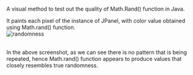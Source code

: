 A visual method to test out the quality of Math.Rand() function in Java.<br/>

It paints each pixel of the instance of JPanel, with color value obtained using Math.rand() function. <br/>
![randomness](https://github.com/VishalRana2015/secureRNG-visualization/assets/69715143/2a8dc693-8b59-443d-ae0b-73aa5c90b17c)

<br/>
In the above screenshot, as we can see there is no pattern that is being repeated, hence Math.rand() function appears to produce values that closely resembles true randomness.
